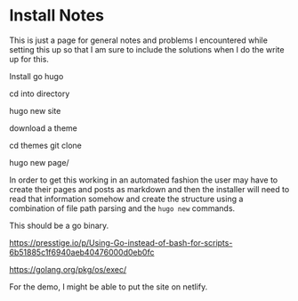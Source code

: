 # Install Notes

This is just a page for general notes and problems I encountered while setting this up so that I am sure
to include the solutions when I do the write up for this. 

Install go hugo 

cd into directory 

hugo new site <site name> 

download a theme

cd themes git clone <github address>

hugo new page/

In order to get this working in an automated fashion the user may have to create their pages and posts as markdown and
then the installer will need to read that information somehow and create the structure using a combination of file path
parsing and the `hugo new` commands. 

This should be a go binary. 

https://presstige.io/p/Using-Go-instead-of-bash-for-scripts-6b51885c1f6940aeb40476000d0eb0fc

https://golang.org/pkg/os/exec/

For the demo, I might be able to put the site on netlify. 